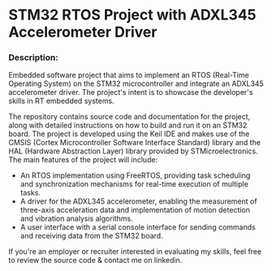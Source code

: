 # STM32 RTOS Project with ADXL345 Accelerometer Driver

### Description:
Embedded software project that aims to implement an RTOS (Real-Time Operating System) on the STM32 microcontroller and integrate an ADXL345 accelerometer driver. The project's intent is to showcase the developer's skills in RT embedded systems.

The repository contains source code and documentation for the project, along with detailed instructions on how to build and run it on an STM32 board. The project is developed using the Keil IDE and makes use of the CMSIS (Cortex Microcontroller Software Interface Standard) library and the HAL (Hardware Abstraction Layer) library provided by STMicroelectronics.
The main features of the project will include:
- An RTOS implementation using FreeRTOS, providing task scheduling and synchronization mechanisms for real-time execution of multiple tasks.
- A driver for the ADXL345 accelerometer, enabling the measurement of three-axis acceleration data and implementation of motion detection and vibration analysis algorithms.
- A user interface with a serial console interface for sending commands and receiving data from the STM32 board.


If you're an employer or recruiter interested in evaluating my skills, feel free to review the source code & contact me on linkedin.
